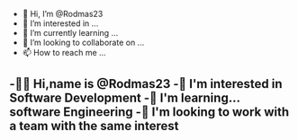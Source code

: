 - 👋 Hi, I’m @Rodmas23
- 👀 I’m interested in ...
- 🌱 I’m currently learning ...
- 💞️ I’m looking to collaborate on ...
- 📫 How to reach me ...

<!---
Rodmas23/Rodmas23 is a ✨ special ✨ repository because its `README.md` (this file) appears on your GitHub profile.
You can click the Preview link to take a look at your changes.
--->
-👋🏼 Hi,name is @Rodmas23 
-👀 I'm interested in Software Development 
-🌱 I'm learning... software Engineering 
-🤝 I'm looking to work with a team with the same interest
-
